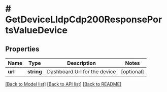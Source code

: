 # # GetDeviceLldpCdp200ResponsePortsValueDevice

## Properties

Name | Type | Description | Notes
------------ | ------------- | ------------- | -------------
**url** | **string** | Dashboard Url for the device | [optional]

[[Back to Model list]](../../README.md#models) [[Back to API list]](../../README.md#endpoints) [[Back to README]](../../README.md)
